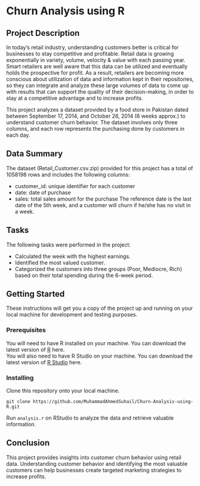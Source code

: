 # Churn Analysis using R

## Project Description

In today’s retail industry, understanding customers better is critical for businesses to stay competitive and profitable. Retail data is growing exponentially in variety, volume, velocity & value with each passing year. Smart retailers are well aware that this data can be utilized and eventually holds the prospective for profit. As a result, retailers are becoming more conscious about utilization of data and information kept in their repositories, so they can integrate and analyze these large volumes of data to come up with results that can support the quality of their decision-making, in order to stay at a competitive advantage and to increase profits.

This project analyzes a dataset provided by a food store in Pakistan dated between September 17, 2014, and October 26, 2014 (6 weeks approx.) to understand customer churn behavior. The dataset involves only three columns, and each row represents the purchasing done by customers in each day.

## Data Summary
The dataset (Retail_Customer.csv.zip) provided for this project has a total of 1058198 rows and includes the following columns:
- customer_id: unique identifier for each customer
- date: date of purchase
- sales: total sales amount for the purchase
The reference date is the last date of the 5th week, and a customer will churn if he/she has no visit in a week.

## Tasks
The following tasks were performed in the project:
- Calculated the week with the highest earnings.
- Identified the most valued customer.
- Categorized the customers into three groups (Poor, Mediocre, Rich) based on their total spending during the 6-week period.

## Getting Started
These instructions will get you a copy of the project up and running on your local machine for development and testing purposes.

### Prerequisites
You will need to have R installed on your machine. You can download the latest version of [R](https://cran.r-project.org/bin/windows/base/) here.
</br>
You will also need to have R Studio on your machine. You can download the latest version of [R Studio](https://posit.co/download/rstudio-desktop/) here.

### Installing
Clone this repository onto your local machine.
```
git clone https://github.com/MuhammadAhmedSuhail/Churn-Analysis-using-R.git
```
Run `analysis.r` on RStudio to analyze the data and retrieve valuable information.

## Conclusion
This project provides insights into customer churn behavior using retail data. Understanding customer behavior and identifying the most valuable customers can help businesses create targeted marketing strategies to increase profits.

